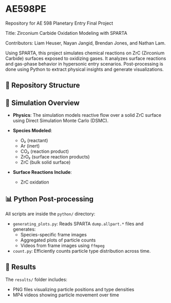 # AE598PE
Repository for AE 598 Planetary Entry Final Project

Title: Zirconium Carbide Oxidation Modeling with SPARTA

Contributors: Liam Heuser, Nayan Jangid, Brendan Jones, and Nathan Lam.

Using SPARTA, this project simulates chemical reactions on ZrC (Zirconium Carbide) surfaces exposed to oxidizing gases. It analyzes surface reactions and gas-phase behavior in hypersonic entry scenarios. Post-processing is done using Python to extract physical insights and generate visualizations.

## 📁 Repository Structure


## 🔬 Simulation Overview

- **Physics**: The simulation models reactive flow over a solid ZrC surface using Direct Simulation Monte Carlo (DSMC).
- **Species Modeled**:
  - O₂ (reactant)
  - Ar (inert)
  - CO₂ (reaction product)
  - ZrO₂ (surface reaction products)
  - ZrC (bulk solid surface)

- **Surface Reactions Include**:
  - ZrC oxidation

## 📊 Python Post-processing

All scripts are inside the `python/` directory:

- `generating_plots.py`: Reads SPARTA `dump.allpart.*` files and generates:
  - Species-specific frame images
  - Aggregated plots of particle counts
  - Videos from frame images using `ffmpeg`
- `count.py`: Efficiently counts particle type distribution across time.


## 📂 Results

The `results/` folder includes:

- PNG files visualizing particle positions and type densities
- MP4 videos showing particle movement over time

